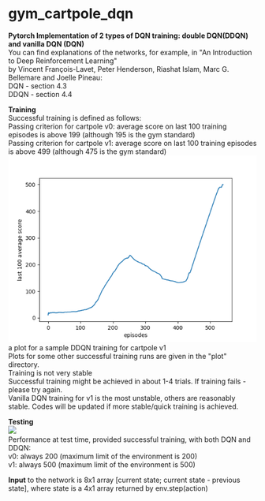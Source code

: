 # gym_cartpole_dqn
**Pytorch Implementation of 2 types of DQN training: double DQN(DDQN) and vanilla DQN (DQN)**  
You can find explanations of the networks, for example, in "An Introduction to Deep Reinforcement Learning"  
by Vincent François-Lavet, Peter Henderson, Riashat Islam, Marc G. Bellemare and Joelle Pineau:  
DQN - section 4.3  
DDQN - section 4.4

**Training**  
Successful training is defined as follows:  
Passing criterion for cartpole v0: average score on last 100 training episodes is above 199 (although 195 is the gym standard)  
Passing criterion for cartpole v1: average score on last 100 training episodes is above 499 (although 475 is the gym standard)  
<img src="plot/cartpole-v1_doubleDQN.png">  
a plot for a sample DDQN training for cartpole v1  
Plots for some other successful training runs are given in the "plot" directory.  
Training is not very stable  
Successful training might be achieved in about 1-4 trials. If training fails - please try again.  
Vanilla DQN training for v1 is the most unstable, others are reasonably stable.
Codes will be  updated if more stable/quick training is achieved.

**Testing**  
<img src="https://media.giphy.com/media/dv7EKfnjCwiTvqosmG/giphy.gif">  
Performance at test time, provided successful training, with both DQN and DDQN:  
v0: always 200 (maximum limit of the environment is 200)  
v1: always 500 (maximum limit of the environment is 500)

**Input** to the network is 8x1 array [current state; current state - previous state], 
  where state is a 4x1 array returned by env.step(action)

